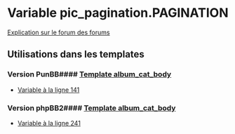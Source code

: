 # Variable pic_pagination.PAGINATION
[Explication sur le forum des forums](http://forum.forumactif.com/t294113-listing-des-variables#pic_pagination.PAGINATION)
## Utilisations dans les templates
### Version PunBB#### [Template album_cat_body](punbb/album_cat_body.md)
* [Variable à la ligne 141](../punbb/album_cat_body.tpl#L141)
### Version phpBB2#### [Template album_cat_body](subsilver/album_cat_body.md)
* [Variable à la ligne 241](../subsilver/album_cat_body.tpl#L241)